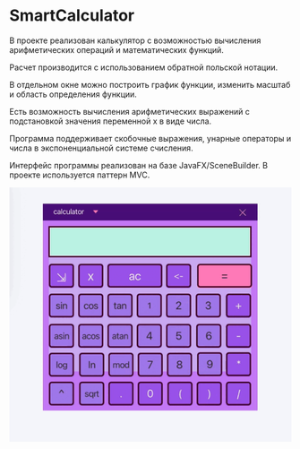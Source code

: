 # SmartCalculator

В проекте реализован калькулятор с возможностью вычисления арифметических операций и математических функций.

Расчет производится с использованием обратной польской нотации.

В отдельном окне можно построить график функции, изменить масштаб и область определения функции.

Есть возможность вычисления арифметических выражений с подстановкой значения переменной x в виде числа.

Программа поддерживает скобочные выражения, унарные операторы и числа в экспоненциальной системе счисления.

Интерфейс программы реализован на базе JavaFX/SceneBuilder. В проекте используется паттерн MVC.

![](materials/Calc.gif)
